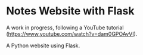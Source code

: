 # Notes Website with Flask

A work in progress, following a YouTube tutorial (https://www.youtube.com/watch?v=dam0GPOAvVI). 

A Python website using Flask. 
